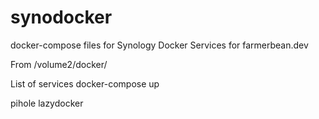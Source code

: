 # synodocker
docker-compose files for Synology
Docker Services for farmerbean.dev

From /volume2/docker/

List of services docker-compose up <service>

pihole
lazydocker
